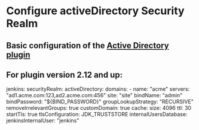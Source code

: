 # Configure activeDirectory Security Realm

## Basic configuration of the [Active Directory plugin](https://wiki.jenkins.io/display/JENKINS/Active+Directory+Plugin)

## For plugin version 2.12 and up:
jenkins:
  securityRealm:
    activeDirectory:
      domains:
        - name: "acme"
          servers: "ad1.acme.com:123,ad2.acme.com:456"
          site: "site"
          bindName: "admin"
          bindPassword: "${BIND_PASSWORD}"
      groupLookupStrategy: "RECURSIVE"
      removeIrrelevantGroups: true
      customDomain: true
      cache:
        size: 4096
        ttl: 30
      startTls: true
      tlsConfiguration: JDK_TRUSTSTORE
      internalUsersDatabase:
        jenkinsInternalUser: "jenkins"
